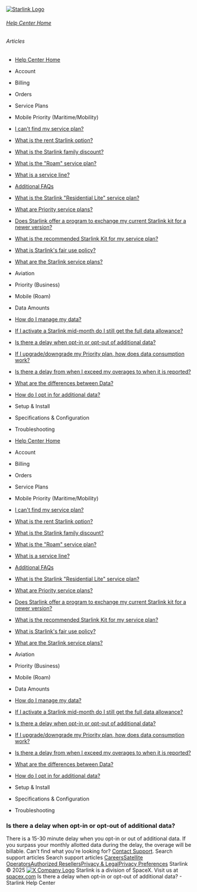 [![Starlink Logo](https://www.starlink.com/_next/image?url=%2Fassets%2Fimages%2Flogo%2Flogo_white.png&w=3840&q=75)](https://www.starlink.com/support/article/<https:/www.starlink.com/>)
###### [Help Center Home](https://www.starlink.com/support/article/</support>)
###### Articles
  * [Help Center Home](https://www.starlink.com/support/article/</support>)
  * Account
  * Billing
  * Orders
  * Service Plans
  * Mobile Priority (Maritime/Mobility)
  * [I can't find my service plan?](https://www.starlink.com/support/article/</support/article/4d246c2a-909c-c0c6-b426-9eff74d2ef06>)
  * [What is the rent Starlink option?](https://www.starlink.com/support/article/</support/article/ea2cca85-c95d-595b-06e6-4882ebe915df>)
  * [What is the Starlink family discount?](https://www.starlink.com/support/article/</support/article/0cfacb70-1304-f3f7-a593-fc4ecdc0de3d>)
  * [What is the "Roam" service plan?](https://www.starlink.com/support/article/</support/article/dd5b43b5-20e1-b29b-2d7d-a7ffd0541988>)
  * [What is a service line? ](https://www.starlink.com/support/article/</support/article/73d2cf51-aff4-772b-1358-6f1602b08dac>)
  * [Additional FAQs](https://www.starlink.com/support/article/</support/article/e618e770-585c-a025-f06c-ac7440ff929f>)
  * [What is the Starlink "Residential Lite" service plan?](https://www.starlink.com/support/article/</support/article/6e0a6781-d9e6-8cc1-153e-763daa011f9a>)
  * [What are Priority service plans?](https://www.starlink.com/support/article/</support/article/1124df77-fdec-91e7-bed9-ba489cffda25>)
  * [Does Starlink offer a program to exchange my current Starlink kit for a newer version?](https://www.starlink.com/support/article/</support/article/9d81c10c-475e-9277-6472-f13442775786>)
  * [What is the recommended Starlink Kit for my service plan?](https://www.starlink.com/support/article/</support/article/a21b626a-31bd-0573-403d-b2891803df6c>)
  * [What is Starlink's fair use policy?](https://www.starlink.com/support/article/</support/article/f495d8c6-adb6-970d-e9fa-34fd21d32a5a>)
  * [What are the Starlink service plans?](https://www.starlink.com/support/article/</support/article/c977d85e-ae57-e59c-6051-5689fb7a9cd7>)
  * Aviation
  * Priority (Business)
  * Mobile (Roam)
  * Data Amounts
  * [How do I manage my data?](https://www.starlink.com/support/article/</support/article/18cf3f39-1430-40c2-54c4-8d3be3e3d7ce>)
  * [If I activate a Starlink mid-month do I still get the full data allowance?](https://www.starlink.com/support/article/</support/article/b71f007b-ba09-8a75-5d57-3d71b235379d>)
  * [Is there a delay when opt-in or opt-out of additional data? ](https://www.starlink.com/support/article/</support/article/badfa9f0-ae3c-de62-1d3f-4a5ed7854a95>)
  * [If I upgrade/downgrade my Priority plan, how does data consumption work? ](https://www.starlink.com/support/article/</support/article/1c2977fb-05b3-9230-e5da-62849a05f744>)
  * [Is there a delay from when I exceed my overages to when it is reported? ](https://www.starlink.com/support/article/</support/article/ae737b41-71cc-a2ef-6cc6-19526d28c20a>)
  * [What are the differences between Data?](https://www.starlink.com/support/article/</support/article/958679c8-b478-87f6-cddf-3fe5bd9ccd0e>)
  * [How do I opt in for additional data?](https://www.starlink.com/support/article/</support/article/34838c87-71b4-3f88-6914-651c8ee9717c>)
  * Setup & Install
  * Specifications & Configuration
  * Troubleshooting


  * [Help Center Home](https://www.starlink.com/support/article/</support>)
  * Account
  * Billing
  * Orders
  * Service Plans
  * Mobile Priority (Maritime/Mobility)
  * [I can't find my service plan?](https://www.starlink.com/support/article/</support/article/4d246c2a-909c-c0c6-b426-9eff74d2ef06>)
  * [What is the rent Starlink option?](https://www.starlink.com/support/article/</support/article/ea2cca85-c95d-595b-06e6-4882ebe915df>)
  * [What is the Starlink family discount?](https://www.starlink.com/support/article/</support/article/0cfacb70-1304-f3f7-a593-fc4ecdc0de3d>)
  * [What is the "Roam" service plan?](https://www.starlink.com/support/article/</support/article/dd5b43b5-20e1-b29b-2d7d-a7ffd0541988>)
  * [What is a service line? ](https://www.starlink.com/support/article/</support/article/73d2cf51-aff4-772b-1358-6f1602b08dac>)
  * [Additional FAQs](https://www.starlink.com/support/article/</support/article/e618e770-585c-a025-f06c-ac7440ff929f>)
  * [What is the Starlink "Residential Lite" service plan?](https://www.starlink.com/support/article/</support/article/6e0a6781-d9e6-8cc1-153e-763daa011f9a>)
  * [What are Priority service plans?](https://www.starlink.com/support/article/</support/article/1124df77-fdec-91e7-bed9-ba489cffda25>)
  * [Does Starlink offer a program to exchange my current Starlink kit for a newer version?](https://www.starlink.com/support/article/</support/article/9d81c10c-475e-9277-6472-f13442775786>)
  * [What is the recommended Starlink Kit for my service plan?](https://www.starlink.com/support/article/</support/article/a21b626a-31bd-0573-403d-b2891803df6c>)
  * [What is Starlink's fair use policy?](https://www.starlink.com/support/article/</support/article/f495d8c6-adb6-970d-e9fa-34fd21d32a5a>)
  * [What are the Starlink service plans?](https://www.starlink.com/support/article/</support/article/c977d85e-ae57-e59c-6051-5689fb7a9cd7>)
  * Aviation
  * Priority (Business)
  * Mobile (Roam)
  * Data Amounts
  * [How do I manage my data?](https://www.starlink.com/support/article/</support/article/18cf3f39-1430-40c2-54c4-8d3be3e3d7ce>)
  * [If I activate a Starlink mid-month do I still get the full data allowance?](https://www.starlink.com/support/article/</support/article/b71f007b-ba09-8a75-5d57-3d71b235379d>)
  * [Is there a delay when opt-in or opt-out of additional data? ](https://www.starlink.com/support/article/</support/article/badfa9f0-ae3c-de62-1d3f-4a5ed7854a95>)
  * [If I upgrade/downgrade my Priority plan, how does data consumption work? ](https://www.starlink.com/support/article/</support/article/1c2977fb-05b3-9230-e5da-62849a05f744>)
  * [Is there a delay from when I exceed my overages to when it is reported? ](https://www.starlink.com/support/article/</support/article/ae737b41-71cc-a2ef-6cc6-19526d28c20a>)
  * [What are the differences between Data?](https://www.starlink.com/support/article/</support/article/958679c8-b478-87f6-cddf-3fe5bd9ccd0e>)
  * [How do I opt in for additional data?](https://www.starlink.com/support/article/</support/article/34838c87-71b4-3f88-6914-651c8ee9717c>)
  * Setup & Install
  * Specifications & Configuration
  * Troubleshooting


### Is there a delay when opt-in or opt-out of additional data? 
There is a 15-30 minute delay when you opt-in or out of additional data. If you surpass your monthly allotted data during the delay, the overage will be billable.
Can't find what you're looking for? [Contact Support](https://www.starlink.com/support/article/</support/tickets?sourceType=web_article_help_center&sourceValue=badfa9f0-ae3c-de62-1d3f-4a5ed7854a95>).
Search support articles
Search support articles
[Careers](https://www.starlink.com/support/article/<https:/www.spacex.com/careers>)[Satellite Operators](https://www.starlink.com/support/article/<https:/starlink.com/satellite-operators>)[Authorized Resellers](https://www.starlink.com/support/article/<https:/starlink.com/resellers>)[Privacy & Legal](https://www.starlink.com/support/article/<https:/starlink.com/legal>)[Privacy Preferences](https://www.starlink.com/support/article/<>)
Starlink © 2025
[![X Company Logo](https://www.starlink.com/assets/images/icons/x-logo.svg)](https://www.starlink.com/support/article/<https:/twitter.com/Starlink>)
Starlink is a division of SpaceX. Visit us at [spacex.com](https://www.starlink.com/support/article/<https:/www.spacex.com/>)
Is there a delay when opt-in or opt-out of additional data? - Starlink Help Center
